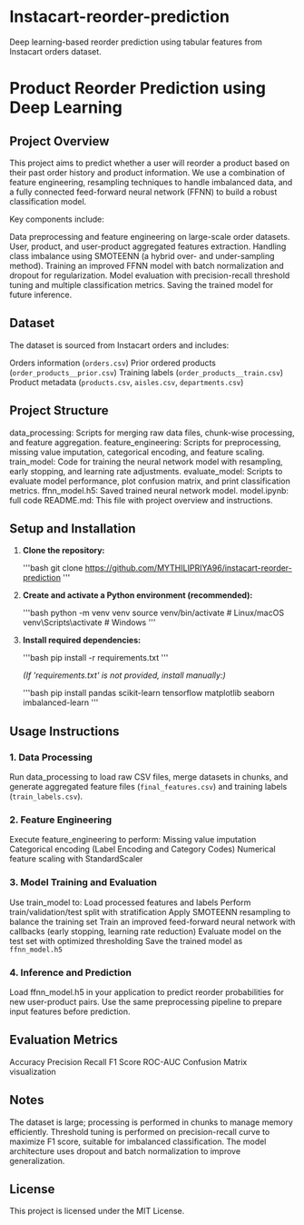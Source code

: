 # Instacart-reorder-prediction
Deep learning-based reorder prediction using tabular features from Instacart orders dataset.
# Product Reorder Prediction using Deep Learning

## Project Overview

This project aims to predict whether a user will reorder a product based on their past order history and product information. We use a combination of feature engineering, resampling techniques to handle imbalanced data, and a fully connected feed-forward neural network (FFNN) to build a robust classification model.

Key components include:

Data preprocessing and feature engineering on large-scale order datasets.
User, product, and user-product aggregated features extraction.
Handling class imbalance using SMOTEENN (a hybrid over- and under-sampling method).
Training an improved FFNN model with batch normalization and dropout for regularization.
Model evaluation with precision-recall threshold tuning and multiple classification metrics.
Saving the trained model for future inference.

## Dataset

The dataset is sourced from Instacart orders and includes:

Orders information (`orders.csv`)
Prior ordered products (`order_products__prior.csv`)
Training labels (`order_products__train.csv`)
Product metadata (`products.csv`, `aisles.csv`, `departments.csv`)

## Project Structure

data_processing: Scripts for merging raw data files, chunk-wise processing, and feature aggregation.
feature_engineering: Scripts for preprocessing, missing value imputation, categorical encoding, and feature scaling.
train_model: Code for training the neural network model with resampling, early stopping, and learning rate adjustments.
evaluate_model: Scripts to evaluate model performance, plot confusion matrix, and print classification metrics.
ffnn_model.h5: Saved trained neural network model.
model.ipynb: full code
README.md: This file with project overview and instructions.



## Setup and Installation

1. **Clone the repository:**

    '''bash
    git clone https://github.com/MYTHILIPRIYA96/instacart-reorder-prediction
    '''

2. **Create and activate a Python environment (recommended):**

    '''bash
    python -m venv venv
    source venv/bin/activate  # Linux/macOS
    venv\Scripts\activate     # Windows
    '''

3. **Install required dependencies:**

    '''bash
    pip install -r requirements.txt
    '''

    *(If 'requirements.txt' is not provided, install manually:)*

    '''bash
    pip install pandas scikit-learn tensorflow matplotlib seaborn imbalanced-learn
    '''

## Usage Instructions

### 1. Data Processing

 Run data_processing to load raw CSV files, merge datasets in chunks, and generate aggregated feature files (`final_features.csv`) and training labels (`train_labels.csv`).

### 2. Feature Engineering

 Execute feature_engineering to perform:
   Missing value imputation
   Categorical encoding (Label Encoding and Category Codes)
   Numerical feature scaling with StandardScaler

### 3. Model Training and Evaluation

Use train_model to:
Load processed features and labels
Perform train/validation/test split with stratification
Apply SMOTEENN resampling to balance the training set
Train an improved feed-forward neural network with callbacks (early stopping, learning rate reduction)
Evaluate model on the test set with optimized thresholding
Save the trained model as `ffnn_model.h5`

### 4. Inference and Prediction

Load ffnn_model.h5 in your application to predict reorder probabilities for new user-product pairs.
Use the same preprocessing pipeline to prepare input features before prediction.

## Evaluation Metrics

 Accuracy
 Precision
 Recall
 F1 Score
 ROC-AUC
 Confusion Matrix visualization


## Notes

 The dataset is large; processing is performed in chunks to manage memory efficiently.
 Threshold tuning is performed on precision-recall curve to maximize F1 score, suitable for imbalanced classification.
 The model architecture uses dropout and batch normalization to improve generalization.

## License

This project is licensed under the MIT License.
